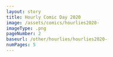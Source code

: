 ```yaml
---
layout: story
title: Hourly Comic Day 2020
image: /assets/comics/hourlies2020-
imageType: .png
pageNumber: 2
baseurl: /other/hourlies/hourlies2020-
numPages: 5
---
```

